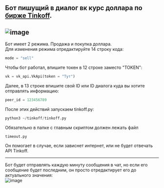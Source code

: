 Бот пишущий в диалог вк курс доллара по [бирже Tinkoff](http://yandex.ru/clck/jsredir?from=yandex.ru%3Bsearch%2F%3Bweb%3B%3B&text=&etext=2202.E_GCHQDZ3KDQ5f0bEkBm64xTWjIUiR4Ydb-Ac4robndvZmVneGxhbHd6b254c25h.5e211c65cdc3a6539f51a713de8a728773d33981&uuid=&state=jLT9ScZ_wbo,&&cst=AiuY0DBWFJ5eVd_Onia6xsx7o_GJDjumFJdsfasP5rQCAkr4dUcDmDXeQrxbMff6v1r5Vk6GCleOn5oeY_KzDLqRkCHL0ZQ-V412lxQjLV4I__wdsPCe-C8EolSgIPcGcjq9fZ1kPe1zauJjt8Cme-XlYl2gASLhULFhM15fU7b62hJoIZiFXLryHr8OpX3Ud0cP8SCxtUdykd1sJ1j66_K4Mz-dpgU-mzdfvKtKLecWm5t6AywtOMf9bcv9dtGI40srLnOwsAjvlaTIBIQG_pfMMo5euSzqrAhUZNS2DhHI-JKqzrr1-mnYkq0BimrZHbvAr2X-h2htltmELoZa6vUn7UHhPEk_XvXA20TTyUfhhlyHCpdB1hUzfl6a8tA_LbUmvrojkrcvdU9RHlbMhJIj_V4jbF0jhAL1XXAM0KFQg4tl8dmf0RxjimzBcVXX8bcn4-DCDeBxMfsECmOHJXTDbalsCLSCuocRB0veL8lgDi3UXMJDnKbr5N4-qmyLVMOe2NW2IGupygslFpw4EBSA1AaSu6aR8ki-5QotgLTpZ-cS3do22H2DDmUvFxDG_q1j2qVLj2CrUc0raAZiHQLjMDXtD5Ldvpe763KAjn_8VlxfTHOKRUUxjSsLZN9i7pub0A0VcBamQT-zQm7VQJnbSN-Z5S2P0zA0yv557hsBzvlJx8Qm1rwYKQNNyzDFEDpP8HunC1chrjU5IVeTdZ_xVCx-Fo2WXnwC7BT9N0Nq-omieyu7YNvsHvD0deuPUc91RC3HMaUEZKtvfy3MYBlBJSUAxZa1eJh9_ogtsVo9BuuJDCoCWd0FTjed8enTZAyR_V4zoIF30vukWKmCJJ69NjISr4Wi5genxQdg_-LIhT0-RKx9eUcY_zyvvxxKTrU6QbmPaQzid-Xlj0GJf281ZVOND4BzpxAnnu4HtV07sL8nOQD1VT17t_ERD0T0lIT6q_Yi97C06HqfLqlsxUbk7tBzZPJj75XclqMjk8cK7nF6fJYcGqxcwP7Pu72RyQrKt5gBVrQS2SirqgSO8pour9psU4YlyjEwTNt3lp2ZyuSn4x2NyxwQoo0SNBqaHgZWjfC-mJ6i6jKPFozQca9hnHJM7ni-_rGK3SqqDxaZgDocyMlrvyl9CCNEgxFRI9q9ZNJwdbm3dtbPyXFi0ZJPoHECx7gn_DDNlQ8RLfvevosyRUOz5IAxe16PHJTRnK4RXrKAweJncYvuyZQyItPghdsBT-q8YM0qPsqFStSFsp2x2ft2DcCkWE-gEOjbflmn1V6hN991BVNBhowNjl-vsaHYMWYH-w_on5B2fxSf_w0F-0DtrdoLFlz3NqDOe2EqENyl7DNd7bo7fniRpO_HuyF6VcIfTE9MVbkYyDT5yL8_4-3lkA,,&data=UlNrNmk5WktYejY4cHFySjRXSWhXRlRpbjlXR1lJaDQzdWxteTdBdllXYTdQdDJjSHF6X3doNzFOMm53RlBVMy1mSklvN19IRFVVN0ZEVG9FUUtka1pSb1VQekJJa3h2OVFGdGFSdTVQN0Q5cndoWlljNHFLNTNOUDBmOURIS1g,&sign=7ff33f23941e70cc001b0b4436d10f1c&keyno=0&b64e=2&ref=orjY4mGPRjk5boDnW0uvlrrd71vZw9kpVBUyA8nmgREoQ92EEGnLiGXblIISvQfagZk-xARrJICDkN3CTXdJfErEnhu19dMJfBwA23g2gffOoC6koG25D7HktXJZ082R4k823918B_cxlQsOb_FVRA,,&l10n=ru&cts=1646115741128%40%40events%3D%5B%7B%22event%22%3A%22click%22%2C%22id%22%3A%22s1iw00-00%22%2C%22cts%22%3A1646115741128%2C%22fast%22%3A%7B%22organic%22%3A1%7D%2C%22service%22%3A%22web%22%2C%22event-id%22%3A%22l07qt6tkrr%22%7D%5D&mc=4.280639062229566&hdtime=24075.2). 
---
  
![image](https://user-images.githubusercontent.com/40400854/156064299-925afc91-fce8-47b7-8d2b-e652ed0692e4.png)  
---
Бот имеет 2 режима. Продажа и покупка доллара.  
Для изменения режима отредактируйте 14 строку кода:  
```python
mode = "sell"
```  
Чтобы бот работал, впишите токен в 12 строке заместо "TOKEN":  
```python
vk = vk_api.VkApi(token = "Тут") 
```  
Далее, в 13 строке впишите свой ID или ID диалога куда вы хотите отправлять информацию:  
```python
peer_id = 123456789
```  
После этих действий запускаем tinkoff.py:  
```python
python3 ~/tinkoff/tinkoff.py
```  
Обязательно в папке с главным скриптом должен лежать файл
```
timeout.py
```  
Он помогает в случае, если зависнет интернет, или не будет отвечать API Tinkoff.  
***
Бот будет отправлять каждую минуту сообщения в чат, но если его сообщение будет последним, он просто отредактирует его до актуального значения:  
![image](https://user-images.githubusercontent.com/40400854/156065389-261ba869-03a0-442b-b046-2786a02ef445.png)
